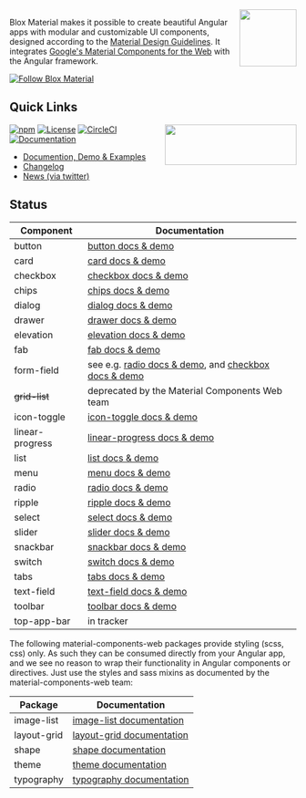 <img align="right" src="https://blox.src.zone/assets/bloxmaterial.d95f426a452154ce56660b82d7d56e63.svg" width="100" height="100"/>

Blox Material makes it possible to create beautiful Angular apps with modular and customizable UI components,
designed according to the [Material Design Guidelines](https://material.io/guidelines).
It integrates [Google's Material Components for the Web](https://github.com/material-components/material-components-web) with the Angular framework.

[![Follow Blox Material](https://img.shields.io/twitter/url/https/twitter.com/TheSourceZone.svg?style=social&label=Follow\+Blox\+Material)](https://twitter.com/intent/follow?screen_name=TheSourceZone)

## Quick Links
<a href="https://circleci.com/gh/src-zone/material/tree/master"><img align="right" src="https://buildstats.info/circleci/chart/src-zone/material?branch=master&showStats=false" width="231" height="71"/></a>

[![npm](https://img.shields.io/npm/v/@blox/material.svg)](https://www.npmjs.com/package/@blox/material)
[![License](https://img.shields.io/github/license/src-zone/material.svg)](LICENSE.txt)
[![CircleCI](https://img.shields.io/circleci/project/github/src-zone/material.svg)](https://circleci.com/gh/src-zone/material/tree/master)
[![Documentation](https://img.shields.io/badge/demo-website-lightgrey.svg)](https://blox.src.zone/material)
* [Documention, Demo & Examples](https://blox.src.zone/material)
* [Changelog](bundle/CHANGELOG.md)
* [News (via twitter)](https://twitter.com/TheSourceZone)

## Status

Component            | Documentation |
-------------------- | --------- |
button               | [button docs &amp; demo](https://blox.src.zone/material/components/button) |
card                 | [card docs &amp; demo](https://blox.src.zone/material/components/card) |
checkbox             | [checkbox docs &amp; demo](https://blox.src.zone/material/components/checkbox) |
chips                | [chips docs &amp; demo](https://blox.src.zone/material/components/chips) |
dialog               | [dialog docs &amp; demo](https://blox.src.zone/material/components/drawer) |
drawer               | [drawer docs &amp; demo](https://blox.src.zone/material/components/drawer) |
elevation            | [elevation docs &amp; demo](https://blox.src.zone/material/components/elevation) |
fab                  | [fab docs &amp; demo](https://blox.src.zone/material/components/fab) |
form-field           | see e.g. [radio docs &amp; demo](https://blox.src.zone/material/components/radio), and [checkbox docs &amp; demo](https://blox.src.zone/material/components/checkbox) |
~~grid-list~~        | deprecated by the Material Components Web team |
icon-toggle          | [icon-toggle docs &amp; demo](https://blox.src.zone/material/components/icon-toggle) |
linear-progress      | [linear-progress docs &amp; demo](https://blox.src.zone/material/components/linear-progress) |
list                 | [list docs &amp; demo](https://blox.src.zone/material/components/list) |
menu                 | [menu docs &amp; demo](https://blox.src.zone/material/components/menu) |
radio                | [radio docs &amp; demo](https://blox.src.zone/material/components/radio) |
ripple               | [ripple docs &amp; demo](https://blox.src.zone/material/components/ripple) |
select               | [select docs &amp; demo](https://blox.src.zone/material/components/select) |
slider               | [slider docs &amp; demo](https://blox.src.zone/material/components/slider) |
snackbar             | [snackbar docs &amp; demo](https://blox.src.zone/material/components/snackbar) |
switch               | [switch docs &amp; demo](https://blox.src.zone/material/components/switch) |
tabs                 | [tabs docs &amp; demo](https://blox.src.zone/material/components/tab) |
text-field           | [text-field docs &amp; demo](https://blox.src.zone/material/components/text-field) |
toolbar              | [toolbar docs &amp; demo](https://blox.src.zone/material/components/toolbar) |
top-app-bar          | in tracker |

The following material-components-web packages provide styling (scss, css) only. As such they
can be consumed directly from your Angular app, and we see no reason to wrap their functionality
in Angular components or directives. Just use the styles and sass mixins as documented by the
material-components-web team:

Package              | Documentation |
---------------------| --------- |
image-list           | [image-list documentation](https://github.com/material-components/material-components-web/blob/master/packages/mdc-image-list/README.md) |
layout-grid          | [layout-grid documentation](https://github.com/material-components/material-components-web/blob/master/packages/mdc-image-list/README.md) |
shape                | [shape documentation](https://github.com/material-components/material-components-web/blob/master/packages/mdc-image-list/README.md) |
theme                | [theme documentation](https://github.com/material-components/material-components-web/blob/master/packages/mdc-image-list/README.md) |
typography           | [typography documentation](https://github.com/material-components/material-components-web/blob/master/packages/mdc-image-list/README.md) |
